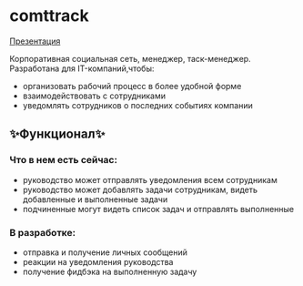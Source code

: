 # comttrack
[Презентация](https://docs.google.com/presentation/d/1q8Li2l4po_Q8-aUF3VSB8iH3M6gDPHtHlqljwlovrck/edit#slide=id.p)

Корпоративная социальная сеть, менеджер, таск-менеджер.
Разработана для IT-компаний,чтобы:

* организовать рабочий процесс в более удобной форме
* взаимодействовать с сотрудниками
* уведомлять сотрудников о последних событиях компании

## ✨Функционал✨
### Что в нем есть сейчас:
* руководство может отправлять уведомления всем сотрудникам
* руководство может добавлять задачи сотрудникам, видеть добавленные и выполненные задачи
* подчиненные могут видеть список задач и отправлять выполненные

### В разработке:
* отправка и получение личных сообщений
* реакции на уведомления руководства
* получение фидбэка на выполненную задачу
